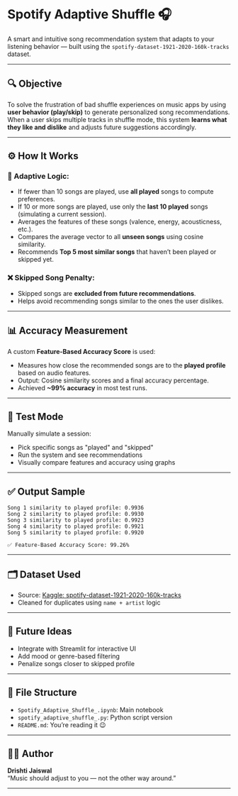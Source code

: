 # Spotify Adaptive Shuffle 🎧

A smart and intuitive song recommendation system that adapts to your listening behavior — built using the `spotify-dataset-1921-2020-160k-tracks` dataset.

---

## 🔍 Objective

To solve the frustration of bad shuffle experiences on music apps by using **user behavior (play/skip)** to generate personalized song recommendations.  
When a user skips multiple tracks in shuffle mode, this system **learns what they like and dislike** and adjusts future suggestions accordingly.

---

## ⚙️ How It Works

### 🔄 Adaptive Logic:
- If fewer than 10 songs are played, use **all played** songs to compute preferences.
- If 10 or more songs are played, use only the **last 10 played** songs (simulating a current session).
- Averages the features of these songs (valence, energy, acousticness, etc.).
- Compares the average vector to all **unseen songs** using cosine similarity.
- Recommends **Top 5 most similar songs** that haven’t been played or skipped yet.

### ❌ Skipped Song Penalty:
- Skipped songs are **excluded from future recommendations**.
- Helps avoid recommending songs similar to the ones the user dislikes.

---

## 📊 Accuracy Measurement

A custom **Feature-Based Accuracy Score** is used:
- Measures how close the recommended songs are to the **played profile** based on audio features.
- Output: Cosine similarity scores and a final accuracy percentage.
- Achieved **~99% accuracy** in most test runs.

---

## 🧪 Test Mode

Manually simulate a session:
- Pick specific songs as "played" and "skipped"
- Run the system and see recommendations
- Visually compare features and accuracy using graphs

---

## ✅ Output Sample

```
Song 1 similarity to played profile: 0.9936
Song 2 similarity to played profile: 0.9930
Song 3 similarity to played profile: 0.9923
Song 4 similarity to played profile: 0.9921
Song 5 similarity to played profile: 0.9920

✅ Feature-Based Accuracy Score: 99.26%
```

---

## 🗂️ Dataset Used

- Source: [Kaggle: spotify-dataset-1921-2020-160k-tracks](https://www.kaggle.com/datasets/yamaerenay/spotify-dataset-1921-2020-160k-tracks)
- Cleaned for duplicates using `name + artist` logic

---

## 🚀 Future Ideas

- Integrate with Streamlit for interactive UI
- Add mood or genre-based filtering
- Penalize songs closer to skipped profile

---

## 📁 File Structure

- `Spotify_Adaptive_Shuffle_.ipynb`: Main notebook
- `spotify_adaptive_shuffle_.py`: Python script version
- `README.md`: You’re reading it 😉

---

## 🙋‍♀️ Author

**Drishti Jaiswal**  
“Music should adjust to you — not the other way around.”

---
